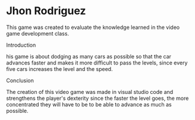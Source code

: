 # Jhon Rodriguez

This game was created to evaluate the knowledge learned in the video game development class. 

Introduction 

his game is about dodging as many cars as possible so that the car advances faster and makes it more difficult to pass the levels, since every five cars increases the level and the speed.  

Conclusion

The creation of this video game was made in visual studio code and strengthens the player's dexterity since the faster the level goes, the more concentrated they will have to be to be able to advance as much as possible.
